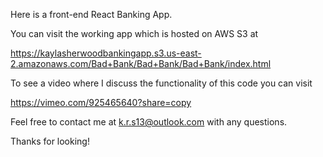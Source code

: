 Here is a front-end React Banking App.

You can visit the working app which is hosted on AWS S3 at 

https://kaylasherwoodbankingapp.s3.us-east-2.amazonaws.com/Bad+Bank/Bad+Bank/Bad+Bank/index.html

To see a video where I discuss the functionality of this code you can visit

https://vimeo.com/925465640?share=copy

Feel free to contact me at k.r.s13@outlook.com with any questions.

Thanks for looking! 
